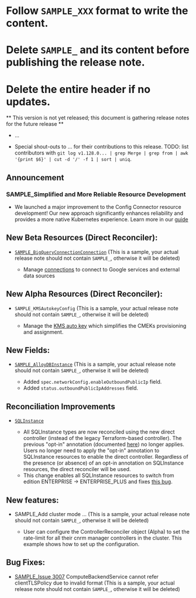 # Follow `SAMPLE_XXX` format to write the content. 
# Delete `SAMPLE_` and its content before publishing the release note. 
# Delete the entire header if no updates.  

** This version is not yet released; this document is gathering release notes for the future release **

* ...

* Special shout-outs to ... for their contributions to this release.
TODO: list contributors with `git log v1.128.0... | grep Merge | grep from | awk '{print $6}' | cut -d '/' -f 1 | sort | uniq`.

## Announcement 

### SAMPLE_Simplified and More Reliable Resource Development 

* We launched a major improvement to the Config Connector resource development!  Our new approach significantly enhances reliability and provides a more native Kubernetes experience. Learn more in our [guide](https://github.com/GoogleCloudPlatform/k8s-config-connector/tree/master/docs/develop-resources)   

## New Beta Resources (Direct Reconciler):

* [`SAMPLE_BigQueryConnectionConnection`](https://cloud.google.com/config-connector/docs/reference/resource-docs/bigqueryconnection/bigqueryconnectionconnection) (This is a sample, your actual release note should not contain `SAMPLE_`, otherwise it will be deleted)

     * Manage [connections](https://cloud.google.com/bigquery/docs/working-with-connections) to connect to Google services and external data sources

## New Alpha Resources (Direct Reconciler):

* `SAMPLE_KMSAutokeyConfig` (This is a sample, your actual release note should not contain `SAMPLE_`, otherwise it will be deleted)
 
    * Manage the [KMS auto key](https://cloud.google.com/kms/docs/autokey-overview) which simplifies the CMEKs provisioning and assignment. 
 
## New Fields:

* [`SAMPLE_AlloyDBInstance`](https://cloud.google.com/config-connector/docs/reference/resource-docs/alloydb/alloydbinstance) (This is a sample, your actual release note should not contain `SAMPLE_`, otherwise it will be deleted)

  * Added `spec.networkConfig.enableOutboundPublicIp` field.
  * Added `status.outboundPublicIpAddresses` field.

## Reconciliation Improvements

* [`SQLInstance`](https://github.com/GoogleCloudPlatform/k8s-config-connector/tree/master/pkg/test/resourcefixture/testdata/basic/sql/v1beta1/sqlinstance)

    * All SQLInstance types are now reconciled using the new direct controller (instead of the legacy Terraform-based controller). The previous "opt-in" annotation (documented [here](https://github.com/GoogleCloudPlatform/k8s-config-connector/blob/master/docs/features/optin.md)) no longer applies. Users no longer need to apply the "opt-in" annotation to SQLInstance resources to enable the direct controller. Regardless of the presence (or absence) of an opt-in annotation on SQLInstance resources, the direct reconciler will be used.
    * This change enables all SQLInstance resources to switch from edition ENTERPRISE -> ENTERPRISE_PLUS and fixes [this bug](https://github.com/GoogleCloudPlatform/k8s-config-connector/issues/2907).


## New features:

* SAMPLE_Add cluster mode ...  (This is a sample, your actual release note should not contain `SAMPLE_`, otherwise it will be deleted)

    *  User can configure the ControllerReconciler object (Alpha) to set the rate-limit for all their cnrm manager controllers in the cluster. This example shows how to set up the configuration.

## Bug Fixes:

* [SAMPLE_Issue 3007](https://github.com/GoogleCloudPlatform/k8s-config-connector/pull/3007) ComputeBackendService cannot refer clientTLSPolicy due to invalid format (This is a sample, your actual release note should not contain `SAMPLE_`, otherwise it will be deleted)